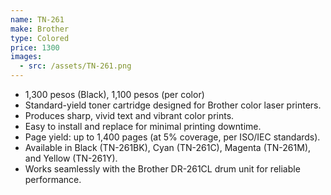 ```yaml
---
name: TN-261
make: Brother
type: Colored
price: 1300
images:
  - src: /assets/TN-261.png
---
```


* 1,300 pesos (Black), 1,100 pesos (per color)
* Standard-yield toner cartridge designed for Brother color laser printers.
* Produces sharp, vivid text and vibrant color prints.
* Easy to install and replace for minimal printing downtime.
* Page yield: up to 1,400 pages (at 5% coverage, per ISO/IEC standards).
* Available in Black (TN-261BK), Cyan (TN-261C), Magenta (TN-261M), and Yellow (TN-261Y).
* Works seamlessly with the Brother DR-261CL drum unit for reliable performance.
